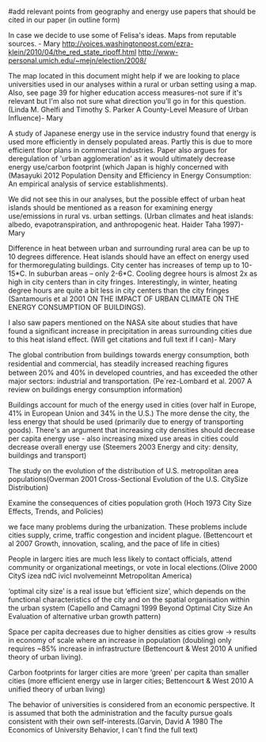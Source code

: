 #add relevant points from geography and energy use papers that should be cited in our paper (in outline form)

In case we decide to use some of Felisa's ideas. Maps from reputable sources. - Mary http://voices.washingtonpost.com/ezra-klein/2010/04/the_red_state_ripoff.html
http://www-personal.umich.edu/~mejn/election/2008/


The map located in this document might help if we are looking to place universities used in our analyses within a rural or urban setting using a map. Also, see page 39 for higher education access measures-not sure if it's relevant but I'm also not sure what direction you'll go in for this question. (Linda M. Ghelfi and Timothy S. Parker A County-Level Measure of Urban Influence)- Mary

A study of Japanese energy use in the service industry found that energy is used more efficiently in densely populated areas. Partly this is due to more efficient floor plans in commercial industries. Paper also argues for deregulation of 'urban agglomeration' as it would ultimately decrease energy use/carbon footprint (which Japan is highly concerned with (Masayuki 2012 Population Density and Efficiency in Energy Consumption: An empirical analysis of service establishments).

We did not see this in our analyses, but the possible effect of urban heat islands should be mentioned as a reason for examining energy use/emissions in rural vs. urban settings. (Urban climates and heat islands: albedo, evapotranspiration, and anthropogenic heat.
Haider Taha 1997)- Mary

Difference in heat between urban and surrounding rural area can be up to 10 degrees difference. Heat islands should have an effect on energy used for thermoregulating buildings. City center has increases of temp up to 10-15\*C. In suburban areas – only 2-6\*C. Cooling degree hours is almost 2x as high in city centers than in city fringes. Interestingly, in winter, heating degree hours are quite a bit less in city centers than the city fringes (Santamouris et al 2001 ON THE IMPACT OF URBAN CLIMATE ON THE ENERGY CONSUMPTION OF BUILDINGS).

I also saw papers mentioned on the NASA site about studies that have found a significant increase in precipitation in areas surrounding cities due to this heat island effect. (Will get citations and full text if I can)- Mary



The global contribution from buildings towards energy consumption, both residential and commercial, has steadily increased reaching ﬁgures between 20% and 40% in developed countries, and has
exceeded the other major sectors: industrial and transportation.
(Pe´rez-Lombard et al. 2007 A review on buildings energy consumption information)

Buildings account for much of the energy used in cities (over half in Europe, 41% in European Union and 34% in the U.S.) The more dense the city, the less energy that should be used (primarily due to energy of transporting goods). There's an argument that increasing city densities should decrease per capita energy use - also increasing mixed use areas in cities could decrease overall energy use (Steemers 2003 Energy and city: density, buildings and transport)



The study on the evolution of the distribution of U.S. metropolitan area populations(Overman 2001 Cross-Sectional Evolution of the U.S. CitySize Distribution)

Examine the consequences of cities population groth
(Hoch 1973 City Size Effects, Trends, and Policies)

we face many problems during the urbanization. These problems include cities supply, crime, traffic congestion and incident plague. (Bettencourt et al 2007 Growth, innovation, scaling, and the pace of life in cities)

People in largerc ities are much less likely to contact officials, attend community or organizational meetings, or vote in local elections.(Olive 2000 CityS izea ndC ivicI nvolvemeinnt Metropolitan America)

‘optimal city size’ is a real issue but ‘efficient size’, which depends on the functional characteristics of the city and on the spatial organisation within the urban system (Capello and Camagni 1999 Beyond Optimal City Size An Evaluation of alternative urban growth pattern)

Space per capita decreases due to higher densities as cities grow -> results in economy of scale where an increase in population (doubling) only requires ~85% increase in infrastructure (Bettencourt & West 2010 A unified theory of urban living).

Carbon footprints for larger cities are more ‘green’ per capita than smaller cities (more efficient energy use in larger cities; Bettencourt & West 2010 A unified theory of urban living)

The behavior of universities is considered from an economic perspective. It is assumed that both the administration and the faculty pursue goals consistent with their own self-interests.(Garvin, David A 1980 The Economics of University Behavior, I can't find the full text)